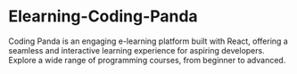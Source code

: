 # Elearning-Coding-Panda
Coding Panda is an engaging e-learning platform built with React, offering a seamless and interactive learning experience for aspiring developers. Explore a wide range of programming courses, from beginner to advanced.
